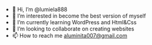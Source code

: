 - 👋 Hi, I’m @lumiela888
- 👀 I’m interested in become the best version of myself
- 🌱 I’m currently learning WordPress and Html&Css
- 💞️ I’m looking to collaborate on creating websites
- 📫 How to reach me aluminita007@gmail.com 

<!---
lumiela888/lumiela888 is a ✨ special ✨ repository because its `README.md` (this file) appears on your GitHub profile.
You can click the Preview link to take a look at your changes.
--->
